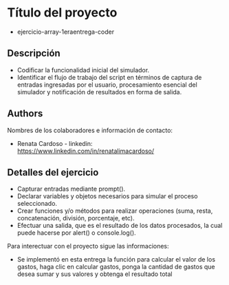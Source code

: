 ﻿# Título del proyecto 
*  ejercicio-array-1eraentrega-coder 

## Descripción
* Codificar la funcionalidad inicial del simulador. 
* Identificar el flujo de trabajo del script en términos de captura de entradas ingresadas por el usuario, procesamiento esencial del simulador y notificación de resultados en forma de salida.


## Authors
Nombres de los colaboradores e información de contacto:
* Renata Cardoso - linkedin: https://www.linkedin.com/in/renatalimacardoso/

## Detalles del ejercicio
* Capturar entradas mediante prompt().
* Declarar variables y objetos necesarios para simular el proceso seleccionado.
* Crear funciones y/o métodos para realizar operaciones (suma, resta, concatenación, división, porcentaje, etc).
* Efectuar una salida, que es el resultado de los datos procesados, la cual puede hacerse por alert() o console.log().

Para interectuar con el proyecto sigue las informaciones:
* Se implementó en esta entrega la función para calcular el valor de los gastos, haga clic en calcular gastos, ponga la cantidad de gastos que desea sumar y sus valores y obtenga el resultado total
 
